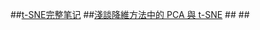 
##[t-SNE完整笔记](http://www.datakit.cn/blog/2017/02/05/t_sne_full.html#2t-sne)
##[淺談降維方法中的 PCA 與 t-SNE](https://medium.com/d-d-mag/%E6%B7%BA%E8%AB%87%E5%85%A9%E7%A8%AE%E9%99%8D%E7%B6%AD%E6%96%B9%E6%B3%95-pca-%E8%88%87-t-sne-d4254916925b)
##[]()
##[]()

